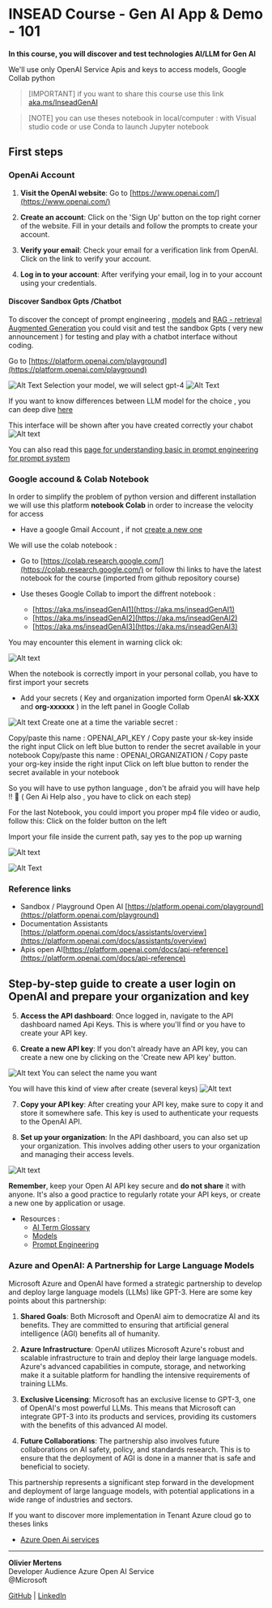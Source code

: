 # INSEAD Course - Gen AI App & Demo - 101

**In this course, you will discover and test technologies AI/LLM for Gen AI**

We'll use only OpenAI Service Apis and keys to access models, Google Collab python 



> [IMPORTANT]
> if you want to share this course use this link [aka.ms/InseadGenAI](https://aka.ms/InseadGenAI)


> [NOTE]
> you can use theses notebook in local/computer : with Visual studio code or use Conda to launch Jupyter notebook

## First steps 

### OpenAi Account
1. **Visit the OpenAI website**: Go to [https://www.openai.com/](https://www.openai.com/)

2. **Create an account**: Click on the 'Sign Up' button on the top right corner of the website. Fill in your details and follow the prompts to create your account.

3. **Verify your email**: Check your email for a verification link from OpenAI. Click on the link to verify your account.

4. **Log in to your account**: After verifying your email, log in to your account using your credentials.

#### Discover Sandbox Gpts /Chatbot

To discover the concept of prompt engineering , [models](./pages/models.md) and [RAG - retrieval Augmented Generation](https://learn.microsoft.com/en-us/azure/search/retrieval-augmented-generation-overview) you could visit and test the sandbox Gpts ( very new announcement ) for testing and play with a chatbot interface without coding.

Go to [https://platform.openai.com/playground](https://platform.openai.com/playground)

![Alt Text](img/assistantchatbotcreation.png)
Selection your model, we will select gpt-4
![Alt Text](img/modelsGpts.png)

If you want to know differences between LLM model for the choice , you can deep dive  [here](https://platform.openai.com/docs/models/overview)

This interface will be shown after you have created correctly your chabot
![Alt text](img/playgroundChatbotOpenAi.png)

You can also read this [page for understanding basic in prompt engineering for prompt system](./pages/prompts.md)


### Google accound & Colab Notebook

In order to simplify the problem of python version and different installation we will use this platform **notebook Colab** in order to increase the velocity for access 

- Have a google Gmail Account , if not [create a new one](https://support.google.com/mail/answer/56256?hl=en-EN)

We will use the colab notebook :

- Go to [https://colab.research.google.com/](https://colab.research.google.com/) or follow thi links to have the latest notebook for the course  (imported from github repository course)

- Use theses Google Collab to import the diffrent notebook :
    - [https://aka.ms/inseadGenAI1](https://aka.ms/inseadGenAI1)
    - [https://aka.ms/inseadGenAI2](https://aka.ms/inseadGenAI2)
    - [https://aka.ms/inseadGenAI3](https://aka.ms/inseadGenAI3)


You may encounter this element in warning click ok:

![Alt text ](./img/warningnotebook.png)

When the notebook is correctly import in your personal collab, you have to first import your secrets

- Add your secrets ( Key and organization imported form OpenAI **sk-XXX** and **org-xxxxxx** ) in the left panel in Google Collab

![Alt text](./img/secrets.png)
Create one at a time the variable secret :

Copy/paste this name : OPENAI_API_KEY  / Copy paste your sk-key inside the right input 
Click on left blue button to render the secret available in your notebook
Copy/paste this name : OPENAI_ORGANIZATION  / Copy paste your org-key inside the right input 
Click on left blue button to render the secret available in your notebook


So you will have to use python language , don't be afraid you will have help !! :smiling_face_with_three_hearts: ( Gen Ai Help also , you have to click on each step)


For the last Notebook, you could import you proper mp4 file video or audio, follow this:
Click on the folder button on the left

Import your file inside the current path, say yes to the pop up warning

![Alt text](./img/warningfileuploadnotebook.png)

![Alt Text](./img/uploadfiletonoteook.png)

### Reference links 

- Sandbox / Playground Open AI [https://platform.openai.com/playground](https://platform.openai.com/playground)
- Documentation Assistants [https://platform.openai.com/docs/assistants/overview](https://platform.openai.com/docs/assistants/overview)
- Apis open AI[https://platform.openai.com/docs/api-reference](https://platform.openai.com/docs/api-reference)

## Step-by-step guide to create a user login on OpenAI and prepare your organization and key


5. **Access the API dashboard**: Once logged in, navigate to the API dashboard named Api Keys. This is where you'll find or you have to create your API key.

6. **Create a new API key**: If you don't already have an API key, you can create a new one by clicking on the 'Create new API key' button.

![Alt text](img/secretkeygenerate.png)
You can select the name you want

You will have this kind of view after create (several keys) ![Alt text](img/apiKeysexampleopenAi.png)

7. **Copy your API key**: After creating your API key, make sure to copy it and store it somewhere safe. This key is used to authenticate your requests to the OpenAI API.

8. **Set up your organization**: In the API dashboard, you can also set up your organization. This involves adding other users to your organization and managing their access levels.

![Alt text](img/organizationOpenAi.png)

**Remember**, keep your Open AI API key secure and **do not share** it with anyone. It's also a good practice to regularly rotate your API keys, or create a new one by application or usage.


- Resources :
    - [AI Term Glossary](./pages/glossary.md)
    - [ Models ](./pages/models.md)
    - [ Prompt Engineering](./pages/prompts.md)


### Azure and OpenAI: A Partnership for Large Language Models

Microsoft Azure and OpenAI have formed a strategic partnership to develop and deploy large language models (LLMs) like GPT-3. Here are some key points about this partnership:

1. **Shared Goals**: Both Microsoft and OpenAI aim to democratize AI and its benefits. They are committed to ensuring that artificial general intelligence (AGI) benefits all of humanity.

2. **Azure Infrastructure**: OpenAI utilizes Microsoft Azure's robust and scalable infrastructure to train and deploy their large language models. Azure's advanced capabilities in compute, storage, and networking make it a suitable platform for handling the intensive requirements of training LLMs.

3. **Exclusive Licensing**: Microsoft has an exclusive license to GPT-3, one of OpenAI's most powerful LLMs. This means that Microsoft can integrate GPT-3 into its products and services, providing its customers with the benefits of this advanced AI model.

4. **Future Collaborations**: The partnership also involves future collaborations on AI safety, policy, and standards research. This is to ensure that the deployment of AGI is done in a manner that is safe and beneficial to society.

This partnership represents a significant step forward in the development and deployment of large language models, with potential applications in a wide range of industries and sectors.

If you want to discover more implementation in Tenant Azure cloud go to theses links

- [Azure Open Ai services](https://learn.microsoft.com/en-us/azure/ai-services/openai/overview)



---
**Olivier Mertens**  
Developer Audience 
Azure Open AI Service  
@Microsoft

[GitHub](https://github.com/olivMertens) | [LinkedIn](https://linkedin.com/in/mertensolivier)